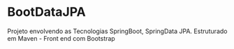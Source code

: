 # BootDataJPA
Projeto envolvendo as Tecnologias SpringBoot, SpringData JPA.
Estruturado em Maven - 
Front end com Bootstrap
